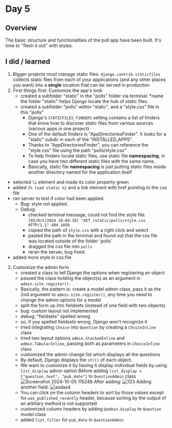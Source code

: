 # Day 5

## Overview

The basic structure and functionalities of the poll app have been built. It's time to "flesh it out" with styles.

## I did / learned
1. Bigger projects must manage static files. `django.contrib.staticfiles` collects static files from each of your applications (and any other places you want) into a __single__ location that can be served in production
2. First things first: Customize the app's look
   - created a subfolder "static" in the "polls" folder via terminal. *name the folder "static" helps Django locate the hub of static files.
   - created a subfolder "polls" within "static", and a "style.css" file in this "polls"
     - Django's `STATICFILES_FINDERS` setting contains a list of finders that know how to discover static files from various sources (various apps in one project)
     - One of the default finders is "AppDirectoriesFinder". It looks for a "static" subdir in each of the "INSTALLED_APPS".
     - Thanks to "AppDirectoriesFinder", you can reference the "style.css" file using the path "polls/style.css"
     - To help finders locate static files, use static file __namespacing__, in case you have two different static files with the same name.
     - Basically, static file __namespacing__ is just putting static files inside another directory named for the application itself
  - selected `li` element and made its color property green
  - added `{% load static %}` and a link element with href pointing to the css file
  - ran server to test if color had been applied.
      - Bug: style not applied.
      - Debug:
        - checked terminal message, could not find the style file: `[05/Oct/2024 10:04:18] "GET /static/polls/style.css HTTP/1.1" 404 1859`
        - copied the path of `style.css` with a right click and select
        - pasted the path in the terminal and found out that the css file was located outside of the folder 'polls'
        - dragged the css file into `polls`
        - reran the server, bug fixed.
   - added more style in css.file
3. Customize the admin form
   - created a class to tell Django the options when registering an object
   - passed the class holding the object(s) as an argument in `admin.site.register()`.
   - Basically, the pattern is: create a model admin class, pass it as the 2nd argument to `admin.site.register()`, any time you need to change the admin options for a model
   - split the form up into fieldsets (instead of one field with two objects).
   - bug: custom layout not implemented
   - debug: "fieldsets" spelled wrong
   - so, if you spelled fieldsets wrong, Django won't recognize it
   - tried integrating `Choice` into `Question` by creating a `ChoiceInline` class
   - tried two layout options `admin.StackedInline` and `admin.TabularInline`, passing both as parameters in `ChoiceInline` class
   - customized the admin change list which displays all the questions
   - By default, Django displays the `str()` of each object.
   - We want to customize it by having it display individual fields by using `list_display` admin option
     Before adding `list_display = ["question_text", "pub_date"]` to `QuestionAdmin` class
     ![Screenshot 2024-10-05 115248](https://github.com/user-attachments/assets/a290233b-ed01-4f38-8fcd-8427f4d3008e)
     After adding:
     ![123](https://github.com/user-attachments/assets/3d6a003a-ee59-40a4-ad7c-248866c03e0b)
     Adding another field:
     ![asdasd](https://github.com/user-attachments/assets/4ceada4b-4661-434d-89a0-66eb9d460155)
   - You can click on the column headers to sort by those values except for `was_published_recently` header, because sorting by the output of an arbitary method is not supported
   - customized column headers by adding `@admin.display` to `Question` model class
   - added `list_filter` for `pub_date` in `QuestionAdmin`

